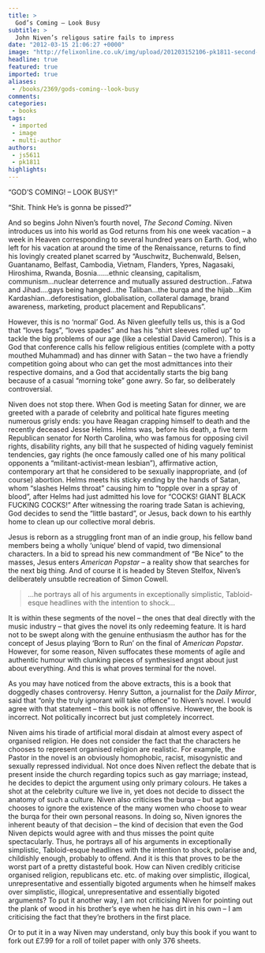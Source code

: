 ```yaml
---
title: >
  God’s Coming – Look Busy
subtitle: >
  John Niven’s religous satire fails to impress
date: "2012-03-15 21:06:27 +0000"
image: "http://felixonline.co.uk/img/upload/201203152106-pk1811-second-coming.jpg"
headline: true
featured: true
imported: true
aliases:
 - /books/2369/gods-coming--look-busy
comments:
categories:
 - books
tags:
 - imported
 - image
 - multi-author
authors:
 - js5611
 - pk1811
highlights:
---
```


“GOD’S COMING! – LOOK BUSY!”

“Shit. Think He’s is gonna be pissed?”

And so begins John Niven’s fourth novel, _The Second Coming_. Niven introduces us into his world as God returns from his one week vacation – a week in Heaven corresponding to several hundred years on Earth. God, who left for his vacation at around the time of the Renaissance, returns to find his lovingly created planet scarred by “Auschwitz, Buchenwald, Belsen, Guantanamo, Belfast, Cambodia, Vietnam, Flanders, Ypres, Nagasaki, Hiroshima, Rwanda, Bosnia……ethnic cleansing, capitalism, communism...nuclear deterrence and mutually assured destruction…Fatwa and Jihad….gays being hanged…the Taliban…the burqa and the hijab…Kim Kardashian…deforestisation, globalisation, collateral damage, brand awareness, marketing, product placement and Republicans”.

However, this is no ‘normal’ God. As Niven gleefully tells us, this is a God that “loves fags”, “loves spades” and has his “shirt sleeves rolled up” to tackle the big problems of our age (like a celestial David Cameron). This is a God that conference calls his fellow religious entities (complete with a potty mouthed Muhammad) and has dinner with Satan – the two have a friendly competition going about who can get the most admittances into their respective domains, and a God that accidentally starts the big bang because of a casual “morning toke” gone awry. So far, so deliberately controversial.

Niven does not stop there. When God is meeting Satan for dinner, we are greeted with a parade of celebrity and political hate figures meeting numerous grisly ends: you have Reagan crapping himself to death and the recently deceased Jesse Helms. Helms was, before his death, a five term Republican senator for North Carolina, who was famous for opposing civil rights, disability rights, any bill that he suspected of hiding vaguely feminist tendencies, gay rights (he once famously called one of his many political opponents a “militant-activist-mean lesbian”), affirmative action, contemporary art that he considered to be sexually inappropriate, and (of course) abortion. Helms meets his sticky ending by the hands of Satan, whom “slashes Helms throat” causing him to “topple over in a spray of blood”, after Helms had just admitted his love for “COCKS! GIANT BLACK FUCKING COCKS!” After witnessing the roaring trade Satan is achieving, God decides to send the “little bastard”, or Jesus, back down to his earthly home to clean up our collective moral debris.

Jesus is reborn as a struggling front man of an indie group, his fellow band members being a wholly ‘unique’ blend of vapid, two dimensional characters. In a bid to spread his new commandment of “Be Nice” to the masses, Jesus enters _American Popstar_ – a reality show that searches for the next big thing. And of course it is headed by Steven Stelfox, Niven’s deliberately unsubtle recreation of Simon Cowell.

> ...he portrays all of his arguments in exceptionally simplistic, Tabloid-esque headlines with the intention to shock...

It is within these segments of the novel – the ones that deal directly with the music industry – that gives the novel its only redeeming feature. It is hard not to be swept along with the genuine enthusiasm the author has for the concept of Jesus playing ‘Born to Run’ on the final of _American Popstar_. However, for some reason, Niven suffocates these moments of agile and authentic humour with clunking pieces of synthesised angst about just about everything. And this is what proves terminal for the novel.

As you may have noticed from the above extracts, this is a book that doggedly chases controversy. Henry Sutton, a journalist for the _Daily Mirror_, said that “only the truly ignorant will take offence” to Niven’s novel. I would agree with that statement – this book is not offensive. However, the book is incorrect. Not politically incorrect but just completely incorrect.

Niven aims his tirade of artificial moral disdain at almost every aspect of organised religion. He does not consider the fact that the characters he chooses to represent organised religion are realistic. For example, the Pastor in the novel is an obviously homophobic, racist, misogynistic and sexually repressed individual. Not once does Niven reflect the debate that is present inside the church regarding topics such as gay marriage; instead, he decides to depict the argument using only primary colours. He takes a shot at the celebrity culture we live in, yet does not decide to dissect the anatomy of such a culture. Niven also criticises the burqa – but again chooses to ignore the existence of the many women who choose to wear the burqa for their own personal reasons. In doing so, Niven ignores the inherent beauty of that decision – the kind of decision that even the God Niven depicts would agree with and thus misses the point quite spectacularly. Thus, he portrays all of his arguments in exceptionally simplistic, Tabloid-esque headlines with the intention to shock, polarise and, childishly enough, probably to offend. And it is this that proves to be the worst part of a pretty distasteful book. How can Niven credibly criticise organised religion, republicans etc. etc. of making over simplistic, illogical, unrepresentative and essentially bigoted arguments when he himself makes over simplistic, illogical, unrepresentative and essentially bigoted arguments? To put it another way, I am not criticising Niven for pointing out the plank of wood in his brother’s eye when he has dirt in his own – I am criticising the fact that they’re brothers in the first place.

Or to put it in a way Niven may understand, only buy this book if you want to fork out £7.99 for a roll of toilet paper with only 376 sheets.
